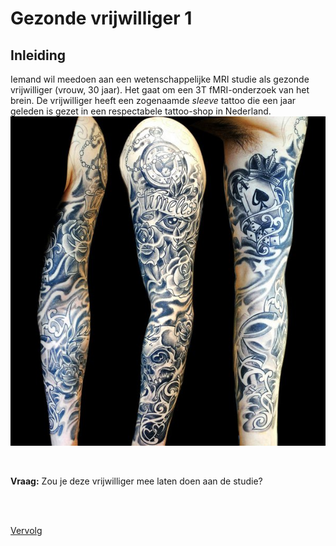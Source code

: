 # Gezonde vrijwilliger 1

## Inleiding

Iemand wil meedoen aan een wetenschappelijke MRI studie als gezonde
vrijwilliger (vrouw, 30 jaar). Het gaat om een 3T fMRI-onderzoek van het brein.
De vrijwilliger heeft een zogenaamde *sleeve* tattoo die een jaar geleden is
gezet in een respectabele tattoo-shop in Nederland.
![](tattoo.jpg)

<br>

**Vraag:** Zou je deze vrijwilliger mee laten doen aan de studie?

<br>
<br>

[Vervolg](case_part2.md)
